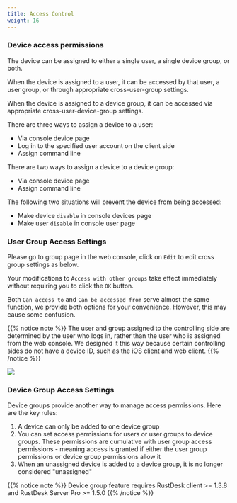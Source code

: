```yaml
---
title: Access Control
weight: 16
---
```


### Device access permissions

The device can be assigned to either a single user, a single device group, or both.

When the device is assigned to a user, it can be accessed by that user, a user group, or through appropriate cross-user-group settings.

When the device is assigned to a device group, it can be accessed via appropriate cross-user-device-group settings.

There are three ways to assign a device to a user:
- Via console device page
- Log in to the specified user account on the client side
- Assign command line
  
There are two ways to assign a device to a device group:
- Via console device page
- Assign command line

The following two situations will prevent the device from being accessed:
- Make device `disable` in console devices page
- Make user `disable` in console user page

### User Group Access Settings

Please go to group page in the web console, click on `Edit` to edit cross group settings as below.

Your modifications to `Access with other groups` take effect immediately without requiring you to click the `OK` button.

Both `Can access to` and `Can be accessed from` serve almost the same function, we provide both options for your convenience. However, this may cause some confusion.

{{% notice note %}}
The user and group assigned to the controlling side are determined by the user who logs in, rather than the user who is assigned from the web console. We designed it this way because certain controlling sides do not have a device ID, such as the iOS client and web client.
{{% /notice %}}

![](/docs/en/self-host/rustdesk-server-pro/permissions/images/crossgrp.png)

### Device Group Access Settings

Device groups provide another way to manage access permissions. Here are the key rules:

1. A device can only be added to one device group
2. You can set access permissions for users or user groups to device groups. These permissions are cumulative with user group access permissions - meaning access is granted if either the user group permissions or device group permissions allow it
3. When an unassigned device is added to a device group, it is no longer considered "unassigned"

{{% notice note %}}
Device group feature requires RustDesk client >= 1.3.8 and RustDesk Server Pro >= 1.5.0
{{% /notice %}}
